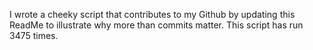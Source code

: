 I wrote a cheeky script that contributes to my Github by updating this ReadMe to illustrate why more than commits matter. This script has run 3475 times.